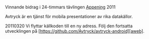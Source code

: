 Vinnande bidrag i 24-timmars tävlingen [Appening][appening] 2011

Avtryck är en tjänst för mobila presentationer av rika datakällor. 

20110320 Vi flyttar källkoden till en ny adress. Följ den fortsatta utvecklingen på [https://github.com/Avtryck/avtryck-android][aweb]. 

[appening]: http://www.appening.se
[aweb]: https://github.com/Avtryck/avtryck-android